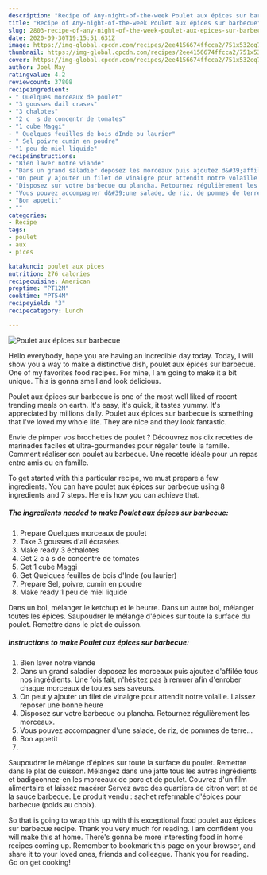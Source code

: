```yaml
---
description: "Recipe of Any-night-of-the-week Poulet aux épices sur barbecue"
title: "Recipe of Any-night-of-the-week Poulet aux épices sur barbecue"
slug: 2803-recipe-of-any-night-of-the-week-poulet-aux-epices-sur-barbecue
date: 2020-09-30T19:15:51.631Z
image: https://img-global.cpcdn.com/recipes/2ee4156674ffcca2/751x532cq70/poulet-aux-epices-sur-barbecue-photo-principale-de-la-recette.jpg
thumbnail: https://img-global.cpcdn.com/recipes/2ee4156674ffcca2/751x532cq70/poulet-aux-epices-sur-barbecue-photo-principale-de-la-recette.jpg
cover: https://img-global.cpcdn.com/recipes/2ee4156674ffcca2/751x532cq70/poulet-aux-epices-sur-barbecue-photo-principale-de-la-recette.jpg
author: Joel May
ratingvalue: 4.2
reviewcount: 37808
recipeingredient:
- " Quelques morceaux de poulet"
- "3 gousses dail crases"
- "3 chalotes"
- "2 c  s de concentr de tomates"
- "1 cube Maggi"
- " Quelques feuilles de bois dInde ou laurier"
- " Sel poivre cumin en poudre"
- "1 peu de miel liquide"
recipeinstructions:
- "Bien laver notre viande"
- "Dans un grand saladier deposez les morceaux puis ajoutez d&#39;affilée tous nos ingrédients. Une fois fait, n&#39;hésitez pas à remuer afin d&#39;enrober chaque morceaux de toutes ses saveurs."
- "On peut y ajouter un filet de vinaigre pour attendit notre volaille. Laissez reposer une bonne heure"
- "Disposez sur votre barbecue ou plancha. Retournez régulièrement les morceaux."
- "Vous pouvez accompagner d&#39;une salade, de riz, de pommes de terre..."
- "Bon appetit"
- ""
categories:
- Recipe
tags:
- poulet
- aux
- pices

katakunci: poulet aux pices 
nutrition: 276 calories
recipecuisine: American
preptime: "PT12M"
cooktime: "PT54M"
recipeyield: "3"
recipecategory: Lunch

---
```



![Poulet aux épices sur barbecue](https://img-global.cpcdn.com/recipes/2ee4156674ffcca2/751x532cq70/poulet-aux-epices-sur-barbecue-photo-principale-de-la-recette.jpg)

Hello everybody, hope you are having an incredible day today. Today, I will show you a way to make a distinctive dish, poulet aux épices sur barbecue. One of my favorites food recipes. For mine, I am going to make it a bit unique. This is gonna smell and look delicious.

Poulet aux épices sur barbecue is one of the most well liked of recent trending meals on earth. It's easy, it's quick, it tastes yummy. It's appreciated by millions daily. Poulet aux épices sur barbecue is something that I've loved my whole life. They are nice and they look fantastic.

Envie de pimper vos brochettes de poulet ? Découvrez nos dix recettes de marinades faciles et ultra-gourmandes pour régaler toute la famille. Comment réaliser son poulet au barbecue. Une recette idéale pour un repas entre amis ou en famille.


To get started with this particular recipe, we must prepare a few ingredients. You can have poulet aux épices sur barbecue using 8 ingredients and 7 steps. Here is how you can achieve that.

<!--inarticleads1-->

##### The ingredients needed to make Poulet aux épices sur barbecue:

1. Prepare  Quelques morceaux de poulet
1. Take 3 gousses d&#39;ail écrasées
1. Make ready 3 échalotes
1. Get 2 c à s de concentré de tomates
1. Get 1 cube Maggi
1. Get  Quelques feuilles de bois d&#39;Inde (ou laurier)
1. Prepare  Sel, poivre, cumin en poudre
1. Make ready 1 peu de miel liquide


Dans un bol, mélanger le ketchup et le beurre. Dans un autre bol, mélanger toutes les épices. Saupoudrer le mélange d&#39;épices sur toute la surface du poulet. Remettre dans le plat de cuisson. 

<!--inarticleads2-->

##### Instructions to make Poulet aux épices sur barbecue:

1. Bien laver notre viande
1. Dans un grand saladier deposez les morceaux puis ajoutez d&#39;affilée tous nos ingrédients. Une fois fait, n&#39;hésitez pas à remuer afin d&#39;enrober chaque morceaux de toutes ses saveurs.
1. On peut y ajouter un filet de vinaigre pour attendit notre volaille. Laissez reposer une bonne heure
1. Disposez sur votre barbecue ou plancha. Retournez régulièrement les morceaux.
1. Vous pouvez accompagner d&#39;une salade, de riz, de pommes de terre...
1. Bon appetit
1. 


Saupoudrer le mélange d&#39;épices sur toute la surface du poulet. Remettre dans le plat de cuisson. Mélangez dans une jatte tous les autres ingrédients et badigeonnez-en les morceaux de porc et de poulet. Couvrez d&#39;un film alimentaire et laissez macérer Servez avec des quartiers de citron vert et de la sauce barbecue. Le produit vendu : sachet refermable d&#39;épices pour barbecue (poids au choix). 

So that is going to wrap this up with this exceptional food poulet aux épices sur barbecue recipe. Thank you very much for reading. I am confident you will make this at home. There's gonna be more interesting food in home recipes coming up. Remember to bookmark this page on your browser, and share it to your loved ones, friends and colleague. Thank you for reading. Go on get cooking!
